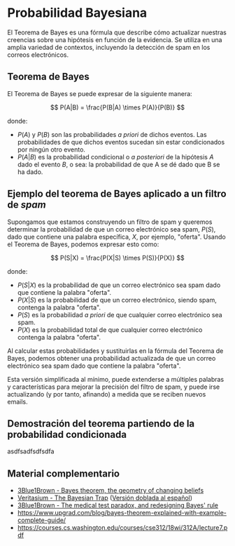 # Probabilidad Bayesiana

El Teorema de Bayes es una fórmula que describe cómo actualizar nuestras creencias sobre una hipótesis en función de la evidencia. Se utiliza en una amplia variedad de contextos, incluyendo la detección de spam en los correos electrónicos.

## Teorema de Bayes

El Teorema de Bayes se puede expresar de la siguiente manera:

$$ P(A|B) = \frac{P(B|A) \times P(A)}{P(B)} $$

donde:

- $P(A)$ y $P(B)$ son las probabilidades *a priori* de dichos eventos. Las probabilidades de que dichos eventos sucedan sin estar condicionados por ningún otro evento.
- $P(A|B)$ es la probabilidad condicional o *a posteriori* de la hipótesis $A$ dado el evento $B$, o sea: la probabilidad de que A se dé dado que B se ha dado.

## Ejemplo del teorema de Bayes aplicado a un filtro de *spam*

Supongamos que estamos construyendo un filtro de spam y queremos determinar la probabilidad de que un correo electrónico sea spam, $P(S)$, dado que contiene una palabra específica, $X$, por ejemplo, "oferta". Usando el Teorema de Bayes, podemos expresar esto como:

$$ P(S|X) = \frac{P(X|S) \times P(S)}{P(X)} $$

donde:

- $P(S|X)$ es la probabilidad de que un correo electrónico sea spam dado que contiene la palabra "oferta".
- $P(X|S)$ es la probabilidad de que un correo electrónico, siendo spam, contenga la palabra "oferta".
- $P(S)$ es la probabilidad *a priori* de que cualquier correo electrónico sea spam.
- $P(X)$ es la probabilidad total de que cualquier correo electrónico contenga la palabra "oferta".

Al calcular estas probabilidades y sustituirlas en la fórmula del Teorema de Bayes, podemos obtener una probabilidad actualizada de que un correo electrónico sea spam dado que contiene la palabra "oferta".

Esta versión simplificada al mínimo, puede extenderse a múltiples palabras y características para mejorar la precisión del filtro de spam, y puede irse actualizando (y por tanto, afinando) a medida que se reciben nuevos emails.

## Demostración del teorema partiendo de la probabilidad condicionada

asdfsadfsdfsdfa

## Material complementario

- [3Blue1Brown - Bayes theorem, the geometry of changing beliefs](https://www.youtube.com/watch?v=HZGCoVF3YvM)  
- [Veritasium - The Bayesian Trap](https://www.youtube.com/watch?v=R13BD8qKeTg) ([Versión doblada al español](https://www.youtube.com/watch?v=D7KKlC0LOyw))
- [3Blue1Brown - The medical test paradox, and redesigning Bayes' rule](https://www.youtube.com/watch?v=lG4VkPoG3ko)
- https://www.upgrad.com/blog/bayes-theorem-explained-with-example-complete-guide/
- https://courses.cs.washington.edu/courses/cse312/18wi/312A/lecture7.pdf
